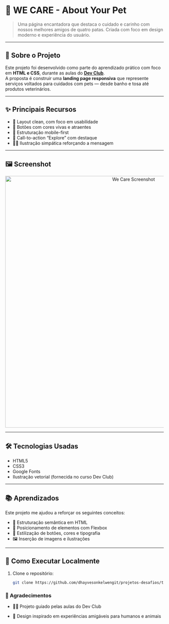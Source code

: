 # 🐶 WE CARE - About Your Pet

> Uma página encantadora que destaca o cuidado e carinho com nossos melhores amigos de quatro patas. Criada com foco em design moderno e experiência do usuário.

---

## 🌟 Sobre o Projeto

Este projeto foi desenvolvido como parte do aprendizado prático com foco em **HTML e CSS**, durante as aulas do [**Dev Club**](https://devclub.com.br).  
A proposta é construir uma **landing page responsiva** que represente serviços voltados para cuidados com pets — desde banho e tosa até produtos veterinários.

---

## ✨ Principais Recursos

- 🐾 Layout clean, com foco em usabilidade
- 🎨 Botões com cores vivas e atraentes
- 📱 Estruturação mobile-first
- 💬 Call-to-action “Explore” com destaque
- 🧑‍⚕️ Ilustração simpática reforçando a mensagem

---

## 🖼️ Screenshot

<div align="center">
  <img src="https://github.com/user-attachments/assets/6ac6e6a0-005c-4d67-80c8-44eb2463aac3" alt="We Care Screenshot" width="800px"/>
</div>

---

## 🛠️ Tecnologias Usadas

- HTML5
- CSS3
- Google Fonts
- Ilustração vetorial (fornecida no curso Dev Club)

---

## 📚 Aprendizados

Este projeto me ajudou a reforçar os seguintes conceitos:

- 📐 Estruturação semântica em HTML
- 🎯 Posicionamento de elementos com Flexbox
- 🎨 Estilização de botões, cores e tipografia
- 🖼️ Inserção de imagens e ilustrações

---

## 🧪 Como Executar Localmente

1. Clone o repositório:
   ```bash
   git clone https://github.com/dhayvesonkelwengit/projetos-desafios/tree/master/projetos/dev-projeto-wecare

### 🙌 Agradecimentos
* 👨‍🏫 Projeto guiado pelas aulas do Dev Club

* 🎨 Design inspirado em experiências amigáveis para humanos e animais

